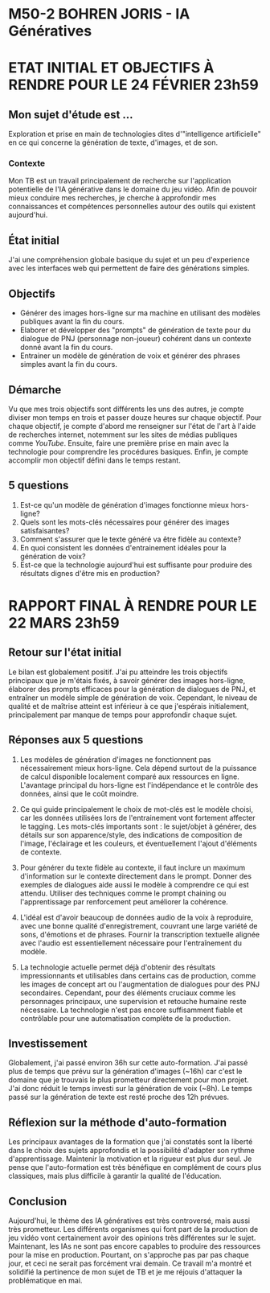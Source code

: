 # M50-2 BOHREN JORIS - IA Génératives 

# ETAT INITIAL ET OBJECTIFS À RENDRE POUR LE 24 FÉVRIER 23h59

## Mon sujet d'étude est ...

Exploration et prise en main de technologies dites d'"intelligence artificielle" en ce qui concerne la génération de texte, d'images, et de son. 

### Contexte

Mon TB est un travail principalement de recherche sur l'application potentielle de l'IA générative dans le domaine du jeu vidéo. Afin de pouvoir mieux conduire mes recherches, je cherche à approfondir mes connaissances et compétences personnelles autour des outils qui existent aujourd'hui. 

## État initial

J'ai une compréhension globale basique du sujet et un peu d'experience avec les interfaces web qui permettent de faire des générations simples. 

## Objectifs

- Générer des images hors-ligne sur ma machine en utilisant des modèles publiques avant la fin du cours.
- Elaborer et développer des "prompts" de génération de texte pour du dialogue de PNJ (personnage non-joueur) cohérent dans un contexte donné avant la fin du cours.
- Entrainer un modèle de génération de voix et générer des phrases simples avant la fin du cours. 

## Démarche

Vu que mes trois objectifs sont différents les uns des autres, je compte diviser mon temps en trois et passer douze heures sur chaque objectif. 
Pour chaque objectif, je compte d'abord me renseigner sur l'état de l'art à l'aide de recherches internet, notemment sur les sites de médias publiques comme _YouTube_. Ensuite, faire une première prise en main avec la technologie pour comprendre les procédures basiques. Enfin, je compte accomplir mon objectif défini dans le temps restant. 

## 5 questions

1. Est-ce qu'un modèle de génération d'images fonctionne mieux hors-ligne?
2. Quels sont les mots-clés nécessaires pour générer des images satisfaisantes?
3. Comment s'assurer que le texte généré va être fidèle au contexte?
4. En quoi consistent les données d'entrainement idéales pour la génération de voix?
5. Est-ce que la technologie aujourd'hui est suffisante pour produire des résultats dignes d'être mis en production?
 
# RAPPORT FINAL À RENDRE POUR LE 22 MARS 23h59

## Retour sur l'état initial

Le bilan est globalement positif. J'ai pu atteindre les trois objectifs principaux que je m'étais fixés, à savoir générer des images hors-ligne, élaborer des prompts efficaces pour la génération de dialogues de PNJ, et entraîner un modèle simple de génération de voix.
Cependant, le niveau de qualité et de maîtrise atteint est inférieur à ce que j'espérais initialement, principalement par manque de temps pour approfondir chaque sujet. 

## Réponses aux 5 questions

1. Les modèles de génération d'images ne fonctionnent pas nécessairement mieux hors-ligne. Cela dépend surtout de la puissance de calcul disponible localement comparé aux ressources en ligne. L'avantage principal du hors-ligne est l'indépendance et le contrôle des données, ainsi que le coût moindre.

2. Ce qui guide principalement le choix de mot-clés est le modèle choisi, car les données utilisées lors de l'entrainement vont fortement affecter le tagging.
Les mots-clés importants sont : le sujet/objet à générer, des détails sur son apparence/style, des indications de composition de l'image, l'éclairage et les couleurs, et éventuellement l'ajout d'éléments de contexte.

3. Pour générer du texte fidèle au contexte, il faut inclure un maximum d'information sur le contexte directement dans le prompt. Donner des exemples de dialogues aide aussi le modèle à comprendre ce qui est attendu. Utiliser des techniques comme le prompt chaining ou l'apprentissage par renforcement peut améliorer la cohérence.

4. L'idéal est d'avoir beaucoup de données audio de la voix à reproduire, avec une bonne qualité d'enregistrement, couvrant une large variété de sons, d'émotions et de phrases. 
Fournir la transcription textuelle alignée avec l'audio est essentiellement nécessaire pour l'entraînement du modèle.

5. La technologie actuelle permet déjà d'obtenir des résultats impressionnants et utilisables dans certains cas de production, comme les images de concept art ou l'augmentation de dialogues pour des PNJ secondaires.
Cependant, pour des éléments cruciaux comme les personnages principaux, une supervision et retouche humaine reste nécessaire. La technologie n'est pas encore suffisamment fiable et contrôlable pour une automatisation complète de la production.

## Investissement

Globalement, j'ai passé environ 36h sur cette auto-formation. J'ai passé plus de temps que prévu sur la génération d'images (~16h) car c'est le domaine que je trouvais le plus prometteur directement pour mon projet. J'ai donc réduit le temps investi sur la génération de voix (~8h). Le temps passé sur la génération de texte est resté proche des 12h prévues.

## Réflexion sur la méthode d'auto-formation

Les principaux avantages de la formation que j'ai constatés sont la liberté dans le choix des sujets approfondis et la possibilité d'adapter son rythme d'apprentissage. 
Maintenir la motivation et la rigueur est plus dur seul. Je pense que l'auto-formation est très bénéfique en complément de cours plus classiques, mais plus difficile à garantir la qualité de l'éducation. 

## Conclusion

Aujourd'hui, le thème des IA génératives est très controversé, mais aussi très prometteur. Les différents organismes qui font part de la production de jeu vidéo vont certainement avoir des opinions très différentes sur le sujet. Maintenant, les IAs ne sont pas encore capables to produire des ressources pour la mise en production. Pourtant, on s'approche pas par pas chaque jour, et ceci ne serait pas forcément vrai demain. 
Ce travail m'a montré et solidifié la pertinence de mon sujet de TB et je me réjouis d'attaquer la problématique en mai.
